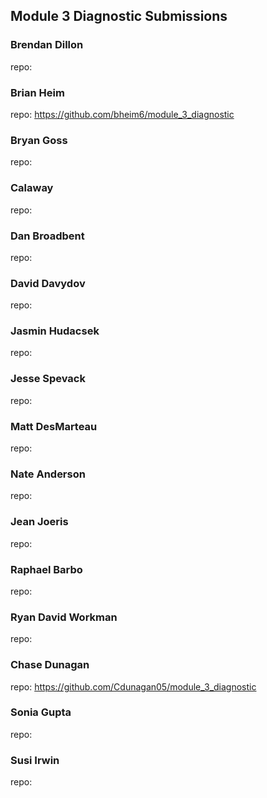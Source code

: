 ## Module 3 Diagnostic Submissions

### Brendan Dillon
repo:

### Brian Heim
repo: https://github.com/bheim6/module_3_diagnostic

### Bryan Goss
repo:

### Calaway
repo:

### Dan Broadbent
repo:

### David Davydov
repo:

### Jasmin Hudacsek
repo:

### Jesse Spevack
repo:

### Matt DesMarteau
repo:

### Nate Anderson
repo:

### Jean Joeris
repo:

### Raphael Barbo
repo:

### Ryan David Workman
repo:

### Chase Dunagan
repo: https://github.com/Cdunagan05/module_3_diagnostic

### Sonia Gupta
repo:

### Susi Irwin
repo:
